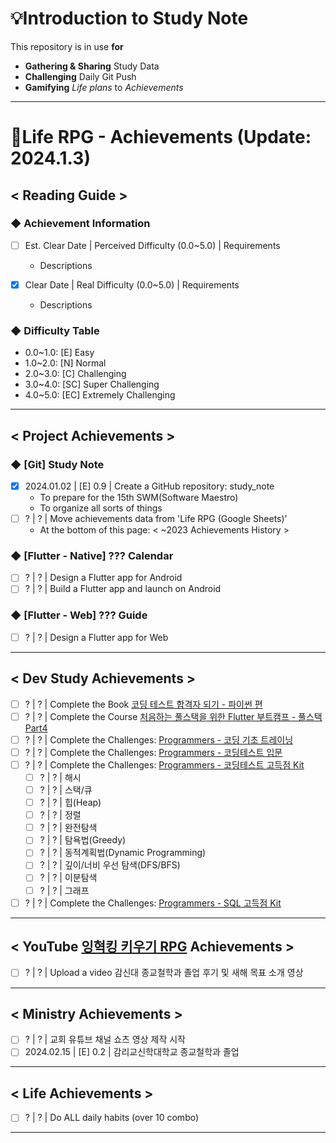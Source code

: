 # 💡Introduction to Study Note

This repository is in use **for**
* **Gathering & Sharing** Study Data
* **Challenging** Daily Git Push
* **Gamifying** *Life plans* to *Achievements*

---

# 🎯Life RPG - Achievements (Update: 2024.1.3)

## < Reading Guide >

### ◆ Achievement Information

* [ ] Est. Clear Date | Perceived Difficulty (0.0~5.0) | Requirements
    - Descriptions

* [x] Clear Date | Real Difficulty (0.0~5.0) | Requirements
    - Descriptions

### ◆ Difficulty Table

* 0.0\~1.0: [E] Easy
* 1.0\~2.0: [N] Normal
* 2.0\~3.0: [C] Challenging
* 3.0\~4.0: [SC] Super Challenging
* 4.0\~5.0: [EC] Extremely Challenging

---

## < Project Achievements >

### ◆ [Git] Study Note

* [x] 2024.01.02 | [E] 0.9 | Create a GitHub repository: study_note
    - To prepare for the 15th SWM(Software Maestro)
    - To organize all sorts of things
* [ ] ? | ? | Move achievements data from 'Life RPG (Google Sheets)'
    - At the bottom of this page: < ~2023 Achievements History >

### ◆ [Flutter - Native] ??? Calendar

* [ ] ? | ? | Design a Flutter app for Android
* [ ] ? | ? | Build a Flutter app and launch on Android

### ◆ [Flutter - Web] ??? Guide

* [ ] ? | ? | Design a Flutter app for Web

---

## < Dev Study Achievements >

* [ ] ? | ? | Complete the Book [코딩 테스트 합격자 되기 - 파이썬 편](https://www.yes24.com/Product/Goods/123272392)
* [ ] ? | ? | Complete the Course [처음하는 풀스택을 위한 Flutter 부트캠프 - 풀스택 Part4](https://www.inflearn.com/course/풀스택-플러터-부트캠프)
* [ ] ? | ? | Complete the Challenges: [Programmers - 코딩 기초 트레이닝](https://school.programmers.co.kr/learn/challenges/training?order=acceptance_desc)
* [ ] ? | ? | Complete the Challenges: [Programmers - 코딩테스트 입문](https://school.programmers.co.kr/learn/challenges/beginner?order=acceptance_desc)
* [ ] ? | ? | Complete the Challenges: [Programmers - 코딩테스트 고득점 Kit](https://school.programmers.co.kr/learn/challenges?tab=algorithm_practice_kit)
    - [ ] ? | ? | 해시
    - [ ] ? | ? | 스택/큐
    - [ ] ? | ? | 힙(Heap)
    - [ ] ? | ? | 정렬
    - [ ] ? | ? | 완전탐색
    - [ ] ? | ? | 탐욕법(Greedy)
    - [ ] ? | ? | 동적계획법(Dynamic Programming)
    - [ ] ? | ? | 깊이/너비 우선 탐색(DFS/BFS)
    - [ ] ? | ? | 이분탐색
    - [ ] ? | ? | 그래프

* [ ] ? | ? | Complete the Challenges: [Programmers - SQL 고득점 Kit](https://school.programmers.co.kr/learn/challenges?tab=algorithm_practice_kit)

---

## < YouTube [잉혁킹 키우기 RPG](https://www.youtube.com/channel/UCYPWzViA-uq9sBop7ssYaEg) Achievements >

* [ ] ? | ? | Upload a video 감신대 종교철학과 졸업 후기 및 새해 목표 소개 영상

---

## < Ministry Achievements >

* [ ] ? | ? | 교회 유튜브 채널 쇼츠 영상 제작 시작
* [ ] 2024.02.15 | [E] 0.2 | 감리교신학대학교 종교철학과 졸업

---

## < Life Achievements >

* [ ] ? | ? | Do ALL daily habits (over 10 combo)

---
